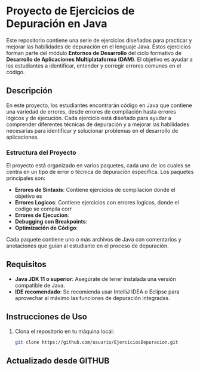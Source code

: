# Proyecto de Ejercicios de Depuración en Java

Este repositorio contiene una serie de ejercicios diseñados para practicar y mejorar las habilidades de depuración en el lenguaje Java. Estos ejercicios forman parte del módulo **Entornos de Desarrollo** del ciclo formativo de **Desarrollo de Aplicaciones Multiplataforma (DAM)**. El objetivo es ayudar a los estudiantes a identificar, entender y corregir errores comunes en el código.

## Descripción

En este proyecto, los estudiantes encontrarán código en Java que contiene una variedad de errores, desde errores de compilación hasta errores lógicos y de ejecución. Cada ejercicio está diseñado para ayudar a comprender diferentes técnicas de depuración y a mejorar las habilidades necesarias para identificar y solucionar problemas en el desarrollo de aplicaciones. 

### Estructura del Proyecto 

El proyecto está organizado en varios paquetes, cada uno de los cuales se centra en un tipo de error o técnica de depuración específica. Los paquetes principales son:

- **Errores de Sintaxis**: Contiene ejercicios de compilacion donde el objetivo es
- **Errores Logicos**: Contiene ejercicios con errores logicos, donde el codigo se compila corr
- **Errores de Ejecucion**:
- **Debugging con Breakpoints**:
- **Optimización de Código**:

Cada paquete contiene uno o más archivos de Java con comentarios y anotaciones que guían al estudiante en el proceso de depuración. 

## Requisitos

- **Java JDK 11 o superior**: Asegúrate de tener instalada una versión compatible de Java.
- **IDE recomendado**: Se recomienda usar IntelliJ IDEA o Eclipse para aprovechar al máximo las funciones de depuración integradas.

## Instrucciones de Uso

1. Clona el repositorio en tu máquina local:
    ```bash
    git clone https://github.com/usuario/EjerciciosDepuracion.git

## Actualizado desde GITHUB
